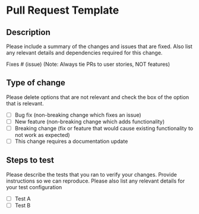 # Pull Request Template

## Description

Please include a summary of the changes and issues that are fixed. Also list any relevant details and dependencies required for this change.

Fixes # (issue) (Note: Always tie PRs to user stories, NOT features)

## Type of change

Please delete options that are not relevant and check the box of the option that is relevant.

- [ ] Bug fix (non-breaking change which fixes an issue)
- [ ] New feature (non-breaking change which adds functionality)
- [ ] Breaking change (fix or feature that would cause existing functionality to not work as expected)
- [ ] This change requires a documentation update

## Steps to test

Please describe the tests that you ran to verify your changes. Provide instructions so we can reproduce. Please also list any relevant details for your test configuration

- [ ] Test A
- [ ] Test B
